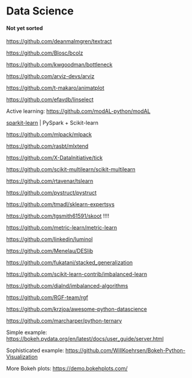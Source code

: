 # Data Science

#### Not yet sorted


https://github.com/deanmalmgren/textract

https://github.com/Blosc/bcolz

https://github.com/kwgoodman/bottleneck

https://github.com/arviz-devs/arviz

https://github.com/t-makaro/animatplot

https://github.com/efavdb/linselect

Active learning: https://github.com/modAL-python/modAL

[sparkit-learn](https://github.com/lensacom/sparkit-learn) | PySpark + Scikit-learn

https://github.com/mlpack/mlpack


https://github.com/rasbt/mlxtend

https://github.com/X-DataInitiative/tick

https://github.com/scikit-multilearn/scikit-multilearn


https://github.com/rtavenar/tslearn

https://github.com/pystruct/pystruct

https://github.com/tmadl/sklearn-expertsys

https://github.com/tgsmith61591/skoot !!!!

https://github.com/metric-learn/metric-learn

https://github.com/linkedin/luminol


https://github.com/Menelau/DESlib

https://github.com/fukatani/stacked_generalization

https://github.com/scikit-learn-contrib/imbalanced-learn

https://github.com/dialnd/imbalanced-algorithms

https://github.com/RGF-team/rgf



https://github.com/krzjoa/awesome-python-datascience

https://github.com/marcharper/python-ternary




Simple example: https://bokeh.pydata.org/en/latest/docs/user_guide/server.html

Sophisticated example: https://github.com/WillKoehrsen/Bokeh-Python-Visualization

More Bokeh plots: https://demo.bokehplots.com/




